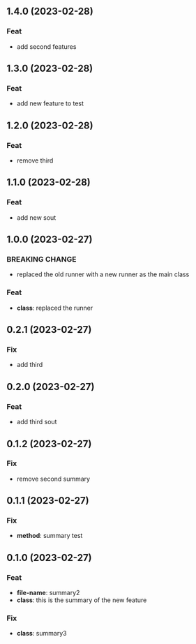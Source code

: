 ## 1.4.0 (2023-02-28)

### Feat

- add second features

## 1.3.0 (2023-02-28)

### Feat

- add new feature to test

## 1.2.0 (2023-02-28)

### Feat

- remove third

## 1.1.0 (2023-02-28)

### Feat

- add new sout

## 1.0.0 (2023-02-27)

### BREAKING CHANGE

- replaced the old runner with a new runner as the main class

### Feat

- **class**: replaced the runner

## 0.2.1 (2023-02-27)

### Fix

- add third

## 0.2.0 (2023-02-27)

### Feat

- add third sout

## 0.1.2 (2023-02-27)

### Fix

- remove second summary

## 0.1.1 (2023-02-27)

### Fix

- **method**: summary test

## 0.1.0 (2023-02-27)

### Feat

- **file-name**: summary2
- **class**: this is the summary of the new feature

### Fix

- **class**: summary3
